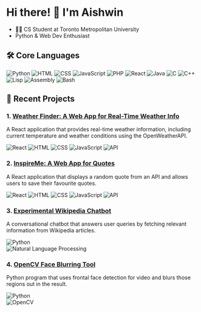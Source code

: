 # Hi there! 👋 I'm Aishwin
- 👨‍💻 CS Student at Toronto Metropolitan University <br>
- Python & Web Dev Enthusiast

## 🛠 Core Languages

![Python](https://img.shields.io/badge/Python-3776AB?style=for-the-badge&logo=python&logoColor=white)
![HTML](https://img.shields.io/badge/HTML5-E34F26?style=for-the-badge&logo=html5&logoColor=white)
![CSS](https://img.shields.io/badge/CSS3-1572B6?style=for-the-badge&logo=css3&logoColor=white)
![JavaScript](https://img.shields.io/badge/JavaScript-F7DF1E?style=for-the-badge&logo=javascript&logoColor=black)
![PHP](https://img.shields.io/badge/PHP-777BB4?style=for-the-badge&logo=php&logoColor=white)
![React](https://img.shields.io/badge/React-20232A?style=for-the-badge&logo=react&logoColor=61DAFB)
![Java](https://img.shields.io/badge/Java-007396?style=for-the-badge&logo=java&logoColor=white)
![C](https://img.shields.io/badge/C-00599C?style=for-the-badge&logo=c&logoColor=white)
![C++](https://img.shields.io/badge/C++-00599C?style=for-the-badge&logo=cplusplus&logoColor=white)
![Lisp](https://img.shields.io/badge/Lisp-3F5D7D?style=for-the-badge&logo=lisp&logoColor=white)
![Assembly](https://img.shields.io/badge/Assembly-525252?style=for-the-badge&logo=dev-dot-dot-dot&logoColor=white)
![Bash](https://img.shields.io/badge/Bash-4EAA25?style=for-the-badge&logo=gnu-bash&logoColor=white)

## 🚀 Recent Projects

### 1. [Weather Finder: A Web App for Real-Time Weather Info](https://github.com/aishwinj04/Weather-Finder)
A React application that provides real-time weather information, including current temperature and weather conditions using the OpenWeatherAPI.

![React](https://img.shields.io/badge/React-20232A?style=for-the-badge&logo=react&logoColor=61DAFB)
![HTML](https://img.shields.io/badge/HTML5-E34F26?style=for-the-badge&logo=html5&logoColor=white)
![CSS](https://img.shields.io/badge/CSS3-1572B6?style=for-the-badge&logo=css3&logoColor=white)
![JavaScript](https://img.shields.io/badge/JavaScript-F7DF1E?style=for-the-badge&logo=javascript&logoColor=black)
![API](https://img.shields.io/badge/API-0052CC?style=for-the-badge&logo=api&logoColor=white)


### 2. [InspireMe: A Web App for Quotes](https://github.com/aishwinj04/Quotes-Web-App)
A React application that displays a random quote from an API and allows users to save their favourite quotes.

![React](https://img.shields.io/badge/React-20232A?style=for-the-badge&logo=react&logoColor=61DAFB)
![HTML](https://img.shields.io/badge/HTML5-E34F26?style=for-the-badge&logo=html5&logoColor=white)
![CSS](https://img.shields.io/badge/CSS3-1572B6?style=for-the-badge&logo=css3&logoColor=white)
![JavaScript](https://img.shields.io/badge/JavaScript-F7DF1E?style=for-the-badge&logo=javascript&logoColor=black)
![API](https://img.shields.io/badge/API-0052CC?style=for-the-badge&logo=api&logoColor=white)

### 3. [Experimental Wikipedia Chatbot](https://github.com/aishwinj04/Experimental-Wikipedia-Chatbot)
A conversational chatbot that answers user queries by fetching relevant information from Wikipedia articles.

![Python](https://img.shields.io/badge/Python-3776AB?style=for-the-badge&logo=python&logoColor=white)  
![Natural Language Processing](https://img.shields.io/badge/NLP-NLTK%20|%20Scikit--Learn-F7931E?style=for-the-badge&logo=scikit-learn&logoColor=white)

### 4. [OpenCV Face Blurring Tool](https://github.com/aishwinj04/Face-Censoring-in-Video)
Python program that uses frontal face detection for video and blurs those regions out in the result. 

![Python](https://img.shields.io/badge/Python-3776AB?style=for-the-badge&logo=python&logoColor=white)  
![OpenCV](https://img.shields.io/badge/OpenCV-5C3EE8?style=for-the-badge&logo=opencv&logoColor=white)  



